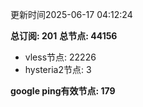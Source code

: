 更新时间2025-06-17 04:12:24

**总订阅: 201**
**总节点: 44156**
- vless节点: 22226
- hysteria2节点: 3

**google ping有效节点: 179**
